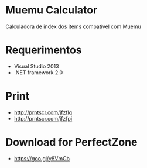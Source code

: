 # Muemu Calculator
Calculadora de index dos items compatível com Muemu

# Requerimentos
* Visual Studio 2013
* .NET framework 2.0

# Print
* http://prntscr.com/jfzflq
* http://prntscr.com/jfzfpi

# Download for PerfectZone
* https://goo.gl/y8VmCb
